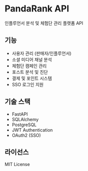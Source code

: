 # PandaRank API

인플루언서 분석 및 체험단 관리 플랫폼 API

## 기능

- 사용자 관리 (판매자/인플루언서)
- 소셜 미디어 채널 분석
- 체험단 캠페인 관리
- 포스트 분석 및 진단
- 결제 및 포인트 시스템
- SSO 로그인 지원

## 기술 스택

- FastAPI
- SQLAlchemy
- PostgreSQL
- JWT Authentication
- OAuth2 (SSO)

## 라이선스

MIT License 
